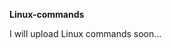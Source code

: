                            
**Linux-commands**

I will upload Linux commands soon...          

  






